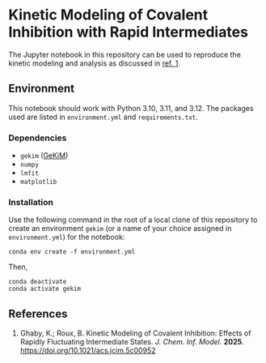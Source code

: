 # Kinetic Modeling of Covalent Inhibition with Rapid Intermediates

The Jupyter notebook in this repository can be used to reproduce the kinetic modeling and analysis as discussed in [ref. 1][1].

## Environment

This notebook should work with Python 3.10, 3.11, and 3.12. The packages used are listed in `environment.yml` and `requirements.txt`.

### Dependencies

- `gekim` ([GeKiM](https://github.com/kghaby/GeKiM))
- `numpy`
- `lmfit`
- `matplotlib`

### Installation

Use the following command in the root of a local clone of this repository to create an environment `gekim` (or a name of your choice assigned in `environment.yml`) for the notebook:

```shell
conda env create -f environment.yml
```

Then,

```shell
conda deactivate
conda activate gekim
```

## References

1. Ghaby, K.; Roux, B. Kinetic Modeling of Covalent Inhibition: Effects of Rapidly Fluctuating Intermediate States. *J. Chem. Inf. Model.* **2025**. https://doi.org/10.1021/acs.jcim.5c00952

[1]: https://doi.org/10.1021/acs.jcim.5c00952
